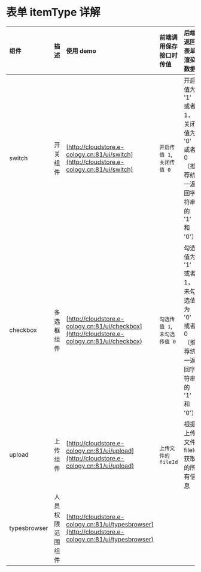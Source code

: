 # 表单 itemType 详解


| 组件 | 描述 | 使用 demo | 前端调用保存接口时传值 | 后端返回表单渲染数据 | 集成中心示例
| :---  | :--- | :--- | :--- | :--- | :---
| switch | 开关组件 | [http://cloudstore.e-cology.cn:81/ui/switch](http://cloudstore.e-cology.cn:81/ui/switch) | `开启传值 1`, `关闭传值 0` | 开启值为 '1' 或者 1，关闭值为 '0' 或者 0 （推荐统一返回字符串的 '1' 和 '0'） | `日程会议集成`页面
| checkbox | 多选框组件 | [http://cloudstore.e-cology.cn:81/ui/checkbox](http://cloudstore.e-cology.cn:81/ui/checkbox) | `勾选传值 1`, `未勾选传值 0` | 勾选值为 '1' 或者 1，未勾选值为 '0' 或者 0 （推荐统一返回字符串的 '1' 和 '0'） | 
| upload | 上传组件 | [http://cloudstore.e-cology.cn:81/ui/upload](http://cloudstore.e-cology.cn:81/ui/upload) | `上传文件的 fileId` | 根据上传文件 fileId 获取的所有信息 | `集成登录新建`页面（上传图标）
| typesbrowser | 人员权限范围组件 | [http://cloudstore.e-cology.cn:81/ui/typesbrowser](http://cloudstore.e-cology.cn:81/ui/typesbrowser) |  |  | `集成登录新建`页面（适用对象）

